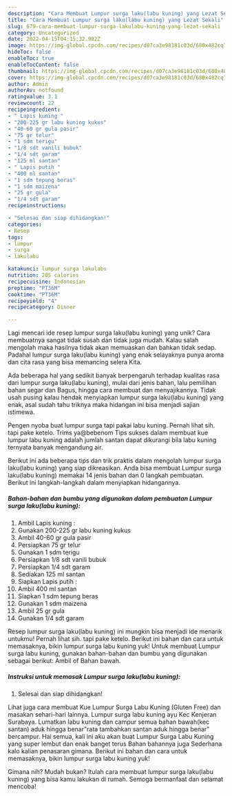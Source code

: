 ```yaml
---
description: "Cara Membuat Lumpur surga laku(labu kuning) yang Lezat Sekali"
title: "Cara Membuat Lumpur surga laku(labu kuning) yang Lezat Sekali"
slug: 679-cara-membuat-lumpur-surga-lakulabu-kuning-yang-lezat-sekali
category: Uncategorized
date: 2022-04-15T04:15:32.982Z
image: https://img-global.cpcdn.com/recipes/d07ca3e98181c03d/680x482cq70/lumpur-surga-lakulabu-kuning-foto-resep-utama.jpg
hideToc: false
enableToc: true
enableTocContent: false
thumbnail: https://img-global.cpcdn.com/recipes/d07ca3e98181c03d/680x482cq70/lumpur-surga-lakulabu-kuning-foto-resep-utama.jpg
cover: https://img-global.cpcdn.com/recipes/d07ca3e98181c03d/680x482cq70/lumpur-surga-lakulabu-kuning-foto-resep-utama.jpg
author: Admin
authorAv: notfound
ratingvalue: 3.1
reviewcount: 22
recipeingredient:
- " Lapis kuning "
- "200-225 gr labu kuning kukus"
- "40-60 gr gula pasir"
- "75 gr telur"
- "1 sdm terigu"
- "1/8 sdt vanili bubuk"
- "1/4 sdt garam"
- "125 ml santan"
- " Lapis putih "
- "400 ml santan"
- "1 sdm tepung beras"
- "1 sdm maizena"
- "25 gr gula"
- "1/4 sdt garam"
recipeinstructions:

- "Selesai dan siap dihidangkan!"
categories:
- Resep
tags:
- lumpur
- surga
- lakulabu

katakunci: lumpur surga lakulabu 
nutrition: 205 calories
recipecuisine: Indonesian
preptime: "PT36M"
cooktime: "PT36M"
recipeyield: "4"
recipecategory: Dinner

---
```





Lagi mencari ide resep lumpur surga laku(labu kuning) yang unik? Cara membuatnya sangat tidak susah dan tidak juga mudah. Kalau salah mengolah maka hasilnya tidak akan memuaskan dan bahkan tidak sedap. Padahal lumpur surga laku(labu kuning) yang enak selayaknya punya aroma dan cita rasa yang bisa memancing selera Kita.





Ada beberapa hal yang sedikit banyak berpengaruh terhadap kualitas rasa dari lumpur surga laku(labu kuning), mulai dari jenis bahan, lalu pemilihan bahan segar dan Bagus, hingga cara membuat dan menyajikannya. Tidak usah pusing kalau hendak menyiapkan lumpur surga laku(labu kuning) yang enak,      asal sudah tahu triknya maka hidangan ini bisa menjadi sajian istimewa.














Pengen nyoba buat lumpur surga tapi pakai labu kuning. Pernah lihat sih. tapi pake ketelo. Trims ya@bebenom Tips sukses dalam membuat kue lumpur labu kuning adalah jumlah santan dapat dikurangi bila labu kuning ternyata banyak mengandung air.






Berikut ini ada beberapa tips dan trik praktis dalam mengolah lumpur surga laku(labu kuning) yang siap dikreasikan. Anda bisa membuat Lumpur surga laku(labu kuning) memakai 14 jenis bahan dan 0 langkah pembuatan. Berikut ini langkah-langkah dalam menyiapkan hidangannya.

<!--inarticleads1-->

##### Bahan-bahan dan bumbu yang digunakan dalam pembuatan Lumpur surga laku(labu kuning):

1. Ambil  Lapis kuning :
1. Gunakan 200-225 gr labu kuning kukus
1. Ambil 40-60 gr gula pasir
1. Persiapkan 75 gr telur
1. Gunakan 1 sdm terigu
1. Persiapkan 1/8 sdt vanili bubuk
1. Persiapkan 1/4 sdt garam
1. Sediakan 125 ml santan
1. Siapkan  Lapis putih :
1. Ambil 400 ml santan
1. Siapkan 1 sdm tepung beras
1. Gunakan 1 sdm maizena
1. Ambil 25 gr gula
1. Gunakan 1/4 sdt garam


Resep lumpur surga laku(labu kuning) ini mungkin bisa menjadi ide menarik untukmu! Pernah lihat sih. tapi pake ketelo. Berikut ini bahan dan cara untuk memasaknya, bikin lumpur surga labu kuning yuk! Untuk membuat Lumpur surga labu kuning, gunakan bahan-bahan dan bumbu yang digunakan sebagai berikut: Ambil of Bahan bawah. 

<!--inarticleads2-->

##### Instruksi untuk memasak Lumpur surga laku(labu kuning):


1. Selesai dan siap dihidangkan!

Lihat juga cara membuat Kue Lumpur Surga Labu Kuning (Gluten Free) dan masakan sehari-hari lainnya. Lumpur surga labu kuning ayu Kec Kenjeran Surabaya. Lumatkan labu kuning dan campur semua bahan bawah(kec santan) aduk hingga benar&#34;rata tambahkan santan aduk hingga benar&#34; bercampur. Hai semua, kali ini aku akan buat Lumpur Surga Labu Kuning yang super lembut dan enak banget terus Bahan bahannya juga Sederhana kalo kalian penasaran gimana. Berikut ini bahan dan cara untuk memasaknya, bikin lumpur surga labu kuning yuk! 

Gimana nih? Mudah bukan? Itulah cara membuat lumpur surga laku(labu kuning) yang bisa kamu lakukan di rumah. Semoga bermanfaat dan selamat mencoba!

